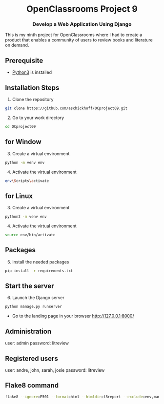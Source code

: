 <h1 align="center">OpenClassrooms Project 9</h1>
<h3 align="center">Develop a Web Application Using Django</h3>

<p align="left">This is my ninth project for OpenClassrooms where I had to create a product that enables a community of users to review books and literature on demand.</p>

## Prerequisite

- [Python3](https://www.python.org/ "Python") is installed

## Installation Steps

1. Clone the repository

```Bash
git clone https://github.com/aschickhoff/OCproject09.git
```

2. Go to your work directory
```Bash
cd OCproject09
```

## for Window
3. Create a virtual environment
```Bash
python -m venv env
```

4. Activate the virtual environment
```Bash
env\Scripts\activate
```

## for Linux
3. Create a virtual environment
```Bash
python3 -m venv env
```

4. Activate the virtual environment
```Bash
source env/bin/activate 
```

## Packages

5. Install the needed packages
```Bash
pip install -r requirements.txt
```
## Start the server

6. Launch the Django server
```Bash
python manage.py runserver
```

- Go to the landing page in your browser http://127.0.0.1:8000/

## Administration
user: admin 
password: litreview

## Registered users
user: andre, john, sarah, josie 
password: litreview



## Flake8 command
```Bash
flake8 --ignore=E501 --format=html --htmldir=f8report --exclude=env,manage.py,db.sqlite3,litreview
```